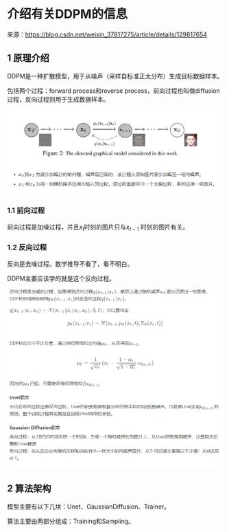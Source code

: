# 介绍有关DDPM的信息

来源：https://blog.csdn.net/weixin_37817275/article/details/129817654

## 1 原理介绍

DDPM是一种扩散模型，用于从噪声（采样自标准正太分布）生成目标数据样本。

包括两个过程：forward process和reverse process，前向过程也叫做diffusion过程，反向过程则用于生成数据样本。

![image-20240727160800729](笔记.assets/image-20240727160800729.png)

### 1.1 前向过程

前向过程是加噪过程，并且$x_t$时刻的图片只与$x_{t - 1}$ 时刻的图片有关。



### 1.2 反向过程

反向是去噪过程。数学推导不看了，看不明白。

DDPM主要应该学的就是这个反向过程。

![image-20240727162858039](笔记.assets/image-20240727162858039.png)



## 2 算法架构

模型主要有以下几块：Unet、GaussianDiffusion、Trainer。

算法主要由两部分组成：Training和Sampling。


